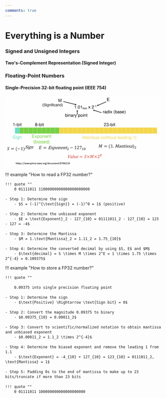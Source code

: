 ```yaml
---
comments: true
---
```


# Everything is a Number

### Signed and Unsigned Integers

#### Two's-Complement Representation (Signed Integer)

### Floating-Point Numbers

#### Single-Precision 32-bit floating point (IEEE 754)

![](img/fp32.png)

!!! example "How to read a FP32 number?"
	
	!!! quote ""
		0 01111011 11000000000000000000000

	- Step 1: Determine the sign
		- $S = (-1)^{\text{Sign}} = (-1)^0 = 1$ (positive)

	- Step 2: Determine the unbiased exponent
		- $E = \text{Exponent}_2 - 127_{10} = 01111011_2 - 127_{10} = 123 - 127 = -4$

	- Step 3: Determine the Mantissa
		- $M = 1.\text{Mantissa}_2 = 1.11_2 = 1.75_{10}$

	- Step 4: Determine the converted decimal by using $S, E$ and $M$
		- $\text{decimal} = S \times M \times 2^E = 1 \times 1.75 \times 2^{-4} = 0.109375$

!!! example "How to store a FP32 number?"

	!!! quote ""

		0.09375 into single precision floating point

	- Step 1: Determine the sign
		- $\text{Positive} \Rightarrow \text{Sign bit} = 0$
	
	- Step 2: Convert the magnitude 0.09375 to binary
		- $0.09375_{10} = 0.00011_2$
	
	- Step 3: Convert to scientific/normalized notation to obtain mantissa and unbiased exponent
		- $0.00011_2 = 1.1_2 \times 2^{-4}$
	
	- Step 4: Determine the biased exponent and remove the leading 1 from 1.1
		- $\text{Exponent} = -4_{10} + 127_{10} = 123_{10} = 0111011_2, \text{Mantissa} = 1$

	- Step 5: Padding 0s to the end of mantissa to make up to 23 bits/truncate if more than 23 bits

	!!! quote ""
		0 01111011 100000000000000000000